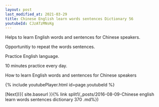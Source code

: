 ```yaml
---
layout: post
last_modified_at: 2021-03-29
title: Chinese English learn words sentences Dictionary 56 
youtubeId: CJzATzMNsKg
---
```

 
 
Helps to learn English words and sentences for Chinese speakers.

Opportunitiy to repeat the words sentences. 

Practice English language. 
 
10 minutes practice every day. 
 
How to learn English words and sentences for Chinese speakers 
 
{% include youtubePlayer.html id=page.youtubeId %}
 
 
[Next]({{ site.baseurl }}{% link  split1/_posts/2016-08-09-Chinese english learn words sentences dictionary 370 .md%})
 
